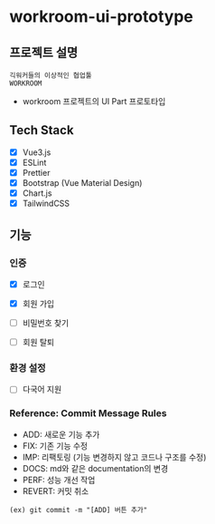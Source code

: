 # workroom-ui-prototype

## 프로젝트 설명

```
긱워커들의 이상적인 협업툴
WORKROOM
```
- workroom 프로젝트의 UI Part 프로토타입

## Tech Stack

- [x] Vue3.js
- [x] ESLint
- [x] Prettier
- [x] Bootstrap (Vue Material Design)
- [x] Chart.js
- [x] TailwindCSS
 
## 기능

### 인증

- [x] 로그인
- [x] 회원 가입
- [ ] 비밀번호 찾기
- [ ] 회원 탈퇴



### 환경 설정
- [ ] 다국어 지원

### Reference: Commit Message Rules

- ADD: 새로운 기능 추가
- FIX: 기존 기능 수정
- IMP: 리팩토링 (기능 변경하지 않고 코드나 구조를 수정)
- DOCS: md와 같은 documentation의 변경
- PERF: 성능 개선 작업
- REVERT: 커밋 취소

```
(ex) git commit -m "[ADD] 버튼 추가"
```

